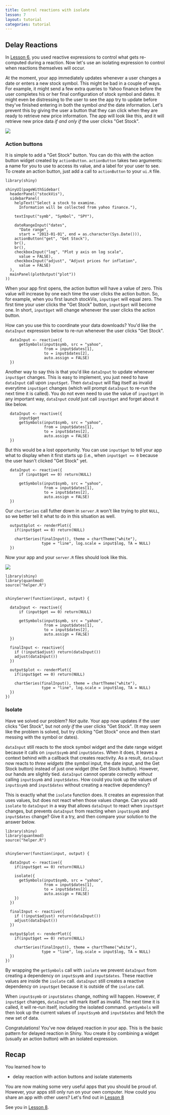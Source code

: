 ```yaml
--- 
title: Control reactions with isolate
lesson: 7
layout: tutorial
categories: tutorial
---
```

## Delay Reactions

In [Lesson 6](../lesson6/), you used reactive expressions to control what gets re-computed during a reaction. Now let's use an isolating expression to control when reactions themselves will occur.

At the moment, your app immediately updates whenever a user changes a date or enters a new stock symbol. This might be bad in a couple of ways. For example, it might send a few extra queries to Yahoo finance before the user completes his or her final configuration of stock symbol and dates. It might even be distressing to the user to see the app try to update before they've finished entering in both the symbol _and_ the date information. Let's prevent this by giving the user a button that they can click when they are ready to retrieve new price information. The app will look like this, and it will retrieve new price data _if and only if_ the user clicks "Get Stock".

![](images/stockVis2.png)

### Action buttons

It is simple to add a "Get Stock" button. You can do this with the action button widget created by `actionButton`. `actionButton` takes two arguments: a name for you to use to access its value, and a label for your user to see. To create an action button, just add a call to `actionButton` to your `ui.R` file.

    library(shiny)
    
    shinyUI(pageWithSidebar(
      headerPanel("stockVis"),
      sidebarPanel(
        helpText("Select a stock to examine. 
          Information will be collected from yahoo finance."),
        
        textInput("symb", "Symbol", "SPY"),
        
        dateRangeInput("dates", 
          "Date range",
          start = "2013-01-01", end = as.character(Sys.Date())),
        actionButton("get", "Get Stock"),
        br(),
        br(),
        checkboxInput("log", "Plot y axis on log scale", 
          value = FALSE),
        checkboxInput("adjust", "Adjust prices for inflation", 
          value = FALSE)
      ),
      mainPanel(plotOutput("plot"))
    ))

When your app first opens, the action button will have a value of zero. This value will increase by one each time the user clicks the action button. So, for example, when you first launch stockVis, `input$get` will equal zero. The first time your user clicks the "Get Stock" button, `input$get` will become one. In short, `input$get` will change whenever the user clicks the action button.

How can you use this to coordinate your data downloads? You'd like the `dataInput` expression below to re-run whenever the user clicks "Get Stock". 

      dataInput <- reactive({  
          getSymbols(input$symb, src = "yahoo", 
                     from = input$dates[1],
                     to = input$dates[2],
                     auto.assign = FALSE)
      })

Another way to say this is that you'd like `dataInput` to update whenever `input$get` changes. This is easy to implement, you just need to have `dataInput` call upon `input$get`. Then `dataInput` will flag itself as invalid everytime `input$get` changes (which will prompt `dataInput` to re-run the next time it is called). You do not even need to use the value of `input$get` in any important way, `dataInput` _could_ just call `input$get` and forget about it like below.

      dataInput <- reactive({  
          input$get
          getSymbols(input$symb, src = "yahoo", 
                     from = input$dates[1],
                     to = input$dates[2],
                     auto.assign = FALSE)
      })

But this would be a lost opportunity. You can use `input$get` to tell your app what to display when it first starts up (i.e., when `input$get == 0` because the user hasn't clicked "Get Stock" yet.

      dataInput <- reactive({  
          if (input$get == 0) return(NULL)
          
          getSymbols(input$symb, src = "yahoo", 
                     from = input$dates[1],
                     to = input$dates[2],
                     auto.assign = FALSE)
      })

Our `chartSeries` call futher down in `server.R` won't like trying to plot `NULL`, so we better tell it what to do in this situation as well.

      output$plot <- renderPlot({
        if(input$get == 0) return(NULL)
        
        chartSeries(finalInput(), theme = chartTheme("white"), 
                    type = "line", log.scale = input$log, TA = NULL)
      })

Now your app and your `server.R` files should look like this.

![](images/stockVis2.png)


    library(shiny)
    library(quantmod)
    source("helper.R")
    
    
    shinyServer(function(input, output) {
      
      dataInput <- reactive({  
          if (input$get == 0) return(NULL)
          
          getSymbols(input$symb, src = "yahoo", 
                     from = input$dates[1],
                     to = input$dates[2],
                     auto.assign = FALSE)
      })
      
      finalInput <- reactive({
        if (!input$adjust) return(dataInput())
        adjust(dataInput())
      })
      
      output$plot <- renderPlot({
        if(input$get == 0) return(NULL)
        
        chartSeries(finalInput(), theme = chartTheme("white"), 
                    type = "line", log.scale = input$log, TA = NULL)
      })
    })


### Isolate

Have we solved our problem? _Not quite_. Your app now updates if the user clicks "Get Stock", but not _only if_ the user clicks "Get Stock". (It may seem like the problem is solved, but try clicking "Get Stock" once and then start messing with the symbol or dates).

`dataInput` still reacts to the stock symbol widget and the date range widget because it calls on `input$symb` and `input$dates`. When it does, it leaves a context behind with a callback that creates reactivity. As a result, `dataInput` now reacts to _three widgets_ (the symbol input, the date input, and the Get Stock button) instead of just one widget (the Get Stock button). However, our hands are slightly tied. `dataInput` cannot operate correctly _without_ calling `input$symb` and `input$dates`. How could you look up the values of `input$symb` and `input$dates` without creating a reactive dependency?

This is exactly what the `isolate` function does. It creates an expression that uses values, but does not react when those values change. Can you add `isolate` to `dataInput` in a way that allows `dataInput` to react when `input$get` changes, but prevents `dataInput` from reacting when `input$symb` and `input$dates` change? Give it a try, and then compare your solution to the answer below.


    library(shiny)
    library(quantmod)
    source("helper.R")
    
    
    shinyServer(function(input, output) {
      
      dataInput <- reactive({  
        if(input$get == 0) return(NULL)
        
        isolate({
          getSymbols(input$symb, src = "yahoo", 
                     from = input$dates[1],
                     to = input$dates[2],
                     auto.assign = FALSE)
        })
      })
      
      finalInput <- reactive({
        if (!input$adjust) return(dataInput())
        adjust(dataInput())
      })
      
      output$plot <- renderPlot({
        if(input$get == 0) return(NULL)
        
        chartSeries(finalInput(), theme = chartTheme("white"), 
                    type = "line", log.scale = input$log, TA = NULL)
      })
    })

By wrapping the `getSymbols` call with `isolate` we prevent `dataInput` from creating a dependency on `input$symb` and `input$dates`. These reactive values are inside the `isolate` call. `dataInput` still creates a reactive dependency on `input$get` because it is outside of the `isolate` call. 

When `input$symb` or `input$dates` change, nothing will happen. However, if `input$get` changes, `dataInput` will mark itself as invalid. The next time it is called, it will re-run itself, including the isolated command. `getSymbols` will then look up the current values of `input$symb` and `input$dates` and fetch the new set of data.

Congratulations! You've now delayed reaction in your app. This is the basic pattern for delayed reaction in Shiny. You create it by combining a widget (usually an action button) with an isolated expression.

## Recap

You learned how to

* delay reaction with action buttons and isolate statements

You are now making some very useful apps that you should be proud of. However, your apps still only run on your own computer. How could you share an app with other users? Let's find out in [Lesson 8](../Lesson8/)

See you in [Lesson 8](../Lesson8/).
